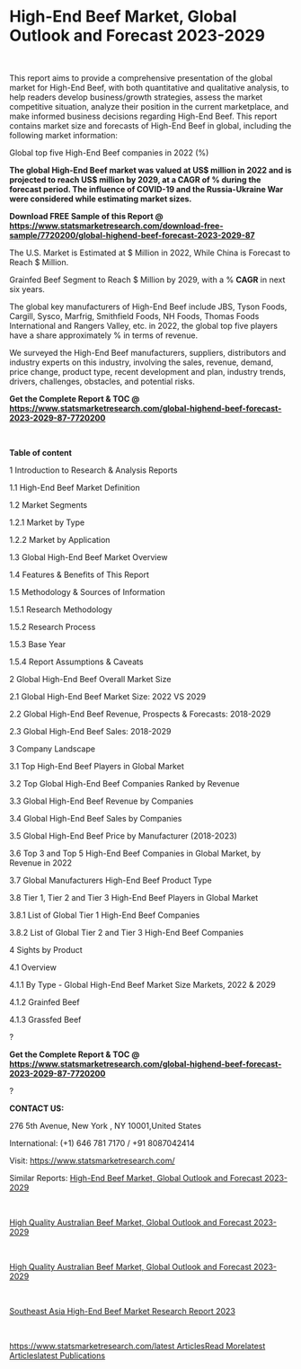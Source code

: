 <h1>High-End Beef Market, Global Outlook and Forecast 2023-2029</h1><br/><p>This report aims to provide a comprehensive presentation of the global market for High-End Beef, with both quantitative and qualitative analysis, to help readers develop business/growth strategies, assess the market competitive situation, analyze their position in the current marketplace, and make informed business decisions regarding High-End Beef. This report contains market size and forecasts of High-End Beef in global, including the following market information:</p>
 
 
 
 <p>Global top five High-End Beef companies in 2022 (%)</p>
 
 
 
 <p><strong>The global High-End Beef market was valued at US$ million in 2022 and is projected to reach US$ million by 2029, at a <strong>CAGR</strong> of % during the forecast period. The influence of COVID-19 and the Russia-Ukraine War were considered while estimating market sizes.</strong></p>
 
 
 
 <p><strong>Download FREE Sample of this Report @ <a href="https://www.statsmarketresearch.com/download-free-sample/7720200/global-highend-beef-forecast-2023-2029-87">https://www.statsmarketresearch.com/download-free-sample/7720200/global-highend-beef-forecast-2023-2029-87</a></strong></p>
 
 
 
 <p>The U.S. Market is Estimated at $ Million in 2022, While China is Forecast to Reach $ Million.</p>
 
 
 
 <p>Grainfed Beef Segment to Reach $ Million by 2029, with a % <strong>CAGR</strong> in next six years.</p>
 
 
 
 <p>The global key manufacturers of High-End Beef include JBS, Tyson Foods, Cargill, Sysco, Marfrig, Smithfield Foods, NH Foods, Thomas Foods International and Rangers Valley, etc. in 2022, the global top five players have a share approximately % in terms of revenue.</p>
 
 
 
 <p>We surveyed the High-End Beef manufacturers, suppliers, distributors and industry experts on this industry, involving the sales, revenue, demand, price change, product type, recent development and plan, industry trends, drivers, challenges, obstacles, and potential risks.</p>
 
 
 
 <div><b>Get the Complete Report & TOC @ <a href="https://www.statsmarketresearch.com/global-highend-beef-forecast-2023-2029-87-7720200">https://www.statsmarketresearch.com/global-highend-beef-forecast-2023-2029-87-7720200</a></b></div>
 
 
 
 <p><br />
 
 <b>Table of content</b></p>
 
 
 
 <p>1 Introduction to Research & Analysis Reports<br />
 
 1.1 High-End Beef Market Definition<br />
 
 1.2 Market Segments<br />
 
 1.2.1 Market by Type<br />
 
 1.2.2 Market by Application<br />
 
 1.3 Global High-End Beef Market Overview<br />
 
 1.4 Features & Benefits of This Report<br />
 
 1.5 Methodology & Sources of Information<br />
 
 1.5.1 Research Methodology<br />
 
 1.5.2 Research Process<br />
 
 1.5.3 Base Year<br />
 
 1.5.4 Report Assumptions & Caveats<br />
 
 2 Global High-End Beef Overall Market Size<br />
 
 2.1 Global High-End Beef Market Size: 2022 VS 2029<br />
 
 2.2 Global High-End Beef Revenue, Prospects & Forecasts: 2018-2029<br />
 
 2.3 Global High-End Beef Sales: 2018-2029<br />
 
 3 Company Landscape<br />
 
 3.1 Top High-End Beef Players in Global Market<br />
 
 3.2 Top Global High-End Beef Companies Ranked by Revenue<br />
 
 3.3 Global High-End Beef Revenue by Companies<br />
 
 3.4 Global High-End Beef Sales by Companies<br />
 
 3.5 Global High-End Beef Price by Manufacturer (2018-2023)<br />
 
 3.6 Top 3 and Top 5 High-End Beef Companies in Global Market, by Revenue in 2022<br />
 
 3.7 Global Manufacturers High-End Beef Product Type<br />
 
 3.8 Tier 1, Tier 2 and Tier 3 High-End Beef Players in Global Market<br />
 
 3.8.1 List of Global Tier 1 High-End Beef Companies<br />
 
 3.8.2 List of Global Tier 2 and Tier 3 High-End Beef Companies<br />
 
 4 Sights by Product<br />
 
 4.1 Overview<br />
 
 4.1.1 By Type - Global High-End Beef Market Size Markets, 2022 & 2029<br />
 
 4.1.2 Grainfed Beef<br />
 
 4.1.3 Grassfed Beef<br />
 
 ? </p>
 
 
 
 <div><b>Get the Complete Report & TOC @ <a href="https://www.statsmarketresearch.com/global-highend-beef-forecast-2023-2029-87-7720200">https://www.statsmarketresearch.com/global-highend-beef-forecast-2023-2029-87-7720200</a></b></div>
 
 
 
 <p>? </p>
 
 
 
 <p><b>CONTACT US:</b><br />
 
 276 5th Avenue, New York , NY 10001,United States<br />
 
 International: (+1) 646 781 7170 / +91 8087042414<br />
 
 Visit: <a href="https://www.statsmarketresearch.com/">https://www.statsmarketresearch.com/</a><br />
 
 Similar Reports: <a href="https://www.statsmarketresearch.com/global-highend-beef-forecast-2023-2029-87-7720200">High-End Beef Market, Global Outlook and Forecast 2023-2029</a><br />
 
 <br />
 
 <a href="https://www.statsmarketresearch.com/global-highend-beef-forecast-2023-2029-87-7720200">High Quality Australian Beef Market, Global Outlook and Forecast 2023-2029</a><br />
 
 <br />
 
 <a href="https://www.statsmarketresearch.com/global-highend-beef-forecast-2023-2029-87-7720200">High Quality Australian Beef Market, Global Outlook and Forecast 2023-2029</a><br />
 
 <br />
 
 <a href="https://www.statsmarketresearch.com/global-highend-beef-forecast-2023-2029-87-7720200">Southeast Asia High-End Beef Market Research Report 2023</a><br />
 
 <br />
 
 <a href="https://gyeongbokgung.com">https://www.statsmarketresearch.com/</a><a href="https://hallyeomaritime.com">latest Articles</a><a href="https://jingwansa.com">Read More</a><a href="https://nguoiviet.jp/">latest Articles</a><a href="https://www.intelmarketresearch.com/">latest Publications</a></p>